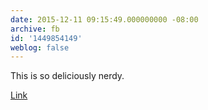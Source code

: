 ```yaml
---
date: 2015-12-11 09:15:49.000000000 -08:00
archive: fb
id: '1449854149'
weblog: false
---
```


This is so deliciously nerdy.

[Link](http://www.bloomberg.com/graphics/2015-star-wars-the-force-accounted/)